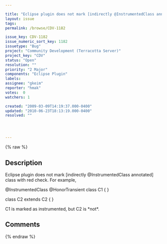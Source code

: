 ```yaml
---

title: "Eclipse plugin does not mark [indirectly @InstrumentedClass annotated] class with red check"
layout: issue
tags: 
permalink: /browse/CDV-1182

issue_key: CDV-1182
issue_numeric_sort_key: 1182
issuetype: "Bug"
project: "Community Development (Terracotta Server)"
project_key: "CDV"
status: "Open"
resolution: ""
priority: "2 Major"
components: "Eclipse Plugin"
labels: 
assignee: "gkeim"
reporter: "hmak"
votes:  0
watchers: 1

created: "2009-03-09T14:19:37.000-0400"
updated: "2010-06-23T18:13:19.000-0400"
resolved: ""




---
```


{% raw %}

## Description

<div markdown="1" class="description">

Eclipse plugin does not mark [indirectly @InstrumentedClass annotated] class with red check.  For example,

@InstrumentedClass
@HonorTransient
class C1 \{
\}

class C2 extends C2 \{
\}

C1 is marked as instrumented, but C2 is \*not\*.

</div>

## Comments



{% endraw %}
